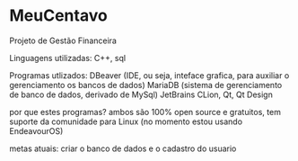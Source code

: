 # MeuCentavo
Projeto de Gestão Financeira

Linguagens utilizadas: C++, sql

Programas utlizados:
DBeaver (IDE, ou seja, inteface grafica, para auxiliar o gerenciamento os bancos de dados)
MariaDB (sistema de gerenciamento de banco de dados, derivado de MySql)
JetBrains CLion, Qt, Qt Design

por que estes programas?
ambos são 100% open source e gratuitos, tem suporte da comunidade para Linux (no momento estou usando EndeavourOS)

metas atuais:
criar o banco de dados e o cadastro do usuario 
